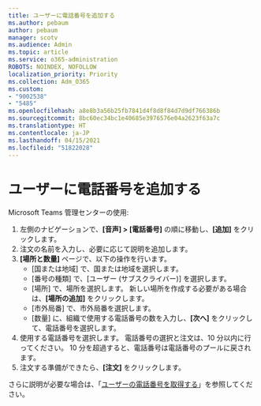 ```yaml
---
title: ユーザーに電話番号を追加する
ms.author: pebaum
author: pebaum
manager: scotv
ms.audience: Admin
ms.topic: article
ms.service: o365-administration
ROBOTS: NOINDEX, NOFOLLOW
localization_priority: Priority
ms.collection: Adm_O365
ms.custom:
- "9002538"
- "5485"
ms.openlocfilehash: a8e8b3a56b25fb7841d4f8d8f84d7d9df766386b
ms.sourcegitcommit: 8bc60ec34bc1e40685e3976576e04a2623f63a7c
ms.translationtype: HT
ms.contentlocale: ja-JP
ms.lasthandoff: 04/15/2021
ms.locfileid: "51822028"
---
```

# <a name="adding-phone-numbers-to-users"></a>ユーザーに電話番号を追加する

Microsoft Teams 管理センターの使用:

1. 左側のナビゲーションで、**[音声] > [電話番号]** の順に移動し、**[追加]** をクリックします。
2. 注文の名前を入力し、必要に応じて説明を追加します。
3. **[場所と数量]** ページで、以下の操作を行います。
    - [国または地域] で、国または地域を選択します。
    - [番号の種類] で、[ユーザー (サブスクライバー)] を選択します。
    - [場所] で、場所を選択します。 新しい場所を作成する必要がある場合は、**[場所の追加]** をクリックします。
    - [市外局番] で、市外局番を選択します。
    - [数量] に、組織で使用する電話番号の数を入力し、**[次へ]** をクリックして、電話番号を選択します。
4. 使用する電話番号を選択します。 電話番号の選択と注文は、10 分以内に行ってください。 10 分を超過すると、電話番号は電話番号のプールに戻されます。
5. 注文する準備ができたら、**[注文]** をクリックします。

さらに説明が必要な場合は、「[ユーザーの電話番号を取得する](https://docs.microsoft.com/microsoftteams/getting-phone-numbers-for-your-users)」を参照してください。
